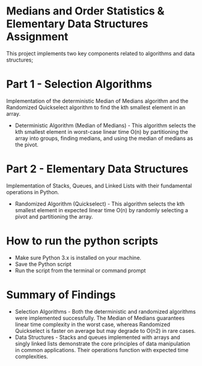 # Medians and Order Statistics & Elementary Data Structures Assignment
This project implements two key components related to algorithms and data structures;
# Part 1 - Selection Algorithms
Implementation of the deterministic Median of Medians algorithm and the Randomized Quickselect algorithm to find the kth smallest element in an array.
* Deterministic Algorithm (Median of Medians) - This algorithm selects the kth smallest element in worst-case linear time O(n) by partitioning the array into groups, finding medians, and using the median of medians as the pivot.
# Part 2 - Elementary Data Structures 
Implementation of Stacks, Queues, and Linked Lists with their fundamental operations in Python.
* Randomized Algorithm (Quickselect) - This algorithm selects the kth smallest element in expected linear time O(n) by randomly selecting a pivot and partitioning the array.
 # How to run the python scripts
* Make sure Python 3.x is installed on your machine.
* Save the Python script
* Run the script from the terminal or command prompt
# Summary of Findings
* Selection Algorithms - Both the deterministic and randomized algorithms were implemented successfully. The Median of Medians guarantees linear time complexity in the worst case, whereas Randomized Quickselect is faster on average but may degrade to O(n2) in rare cases.
* Data Structures - Stacks and queues implemented with arrays and singly linked lists demonstrate the core principles of data manipulation in common applications. Their operations function with expected time complexities.

